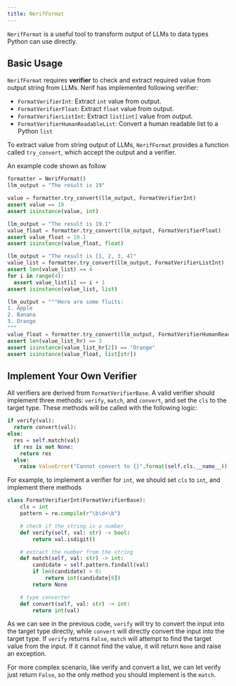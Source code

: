 ```yaml
---
title: NerifFormat
---
```


`NerifFormat` is a useful tool to transform output of LLMs to data types Python can use directly.



## Basic Usage

`NerifFormat` requires **verifier** to check and extract required value from output string from LLMs. Nerif has implemented following verifier:

- `FormatVerifierInt`: Extract `int` value from output.
- `FormatVerifierFloat`: Extract `float` value from output.
- `FormatVerifierListInt`: Extract `list[int]` value from output.
- `FormatVerifierHumanReadableList`: Convert a human readable list to a Python `list`

To extract value from string output of LLMs, `NerifFormat` provides a function called `try_convert`, which accept the output and a verifier.

An example code shown as follow

```python title=Example code of NerifToken
formatter = NerifFormat()
llm_output = "The result is 19"

value = formatter.try_convert(llm_output, FormatVerifierInt)
assert value == 19
assert isinstance(value, int)

llm_output = "The result is 19.1"
value_float = formatter.try_convert(llm_output, FormatVerifierFloat)
assert value_float = 19.1
assert isinstance(value_float, float)

llm_output = "The result is [1, 2, 3, 4]"
value_list = formatter.try_convert(llm_output, FormatVerifierListInt)
assert len(value_list) == 4
for i in range(4):
  assert value_list[i] == i + 1
assert isinstance(value_list, list)

llm_output = """Here are some fluits:
1. Apple
2. Banana
3. Orange
"""
value_float = formatter.try_convert(llm_output, FormatVerifierHumanReadableList)
assert len(value_list_hr) == 3
assert isinstance(value_list_hr[2]) == "Orange"
assert isinstance(value_float, list[str])
```

## Implement Your Own Verifier

All verifiers are derived from `FormatVerifierBase`. A valid verifier should implement three methods: `verify`, `match`, and `convert`, and set the `cls` to the target type. These methods will be called with the following logic:

```python
if verify(val):
  return convert(val):
else:
  res = self.match(val)
  if res is not None:
    return res
  else:
    raise ValueError("Cannot convert to {}".format(self.cls.__name__))
```

For example, to implement a verifier for `int`, we should set `cls` to `int`, and implement there methods

```python
class FormatVerifierInt(FormatVerifierBase):
    cls = int
    pattern = re.compile(r"\b\d+\b")

    # check if the string is a number
    def verify(self, val: str) -> bool:
        return val.isdigit()

    # extract the number from the string
    def match(self, val: str) -> int:
        candidate = self.pattern.findall(val)
        if len(candidate) > 0:
            return int(candidate[0])
        return None

    # type converter
    def convert(self, val: str) -> int:
        return int(val)
```

As we can see in the previous code, `verify` will try to convert the input into the target type directly, while `convert` will directly convert the input into the target type. If `verify` returns `False`, `match` will attempt to find the target value from the input. If it cannot find the value, it will return `None` and raise an exception.

For more complex scenario, like verify and convert a list, we can let verify just return `False`, so the only method you should implement is the `match`.
